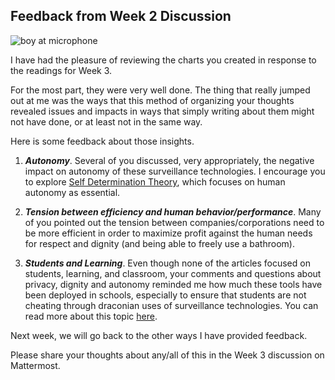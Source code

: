 ## Feedback from Week 2 Discussion

![boy at microphone](https://images.unsplash.com/photo-1453738773917-9c3eff1db985?q=80&w=1770&auto=format&fit=crop&ixlib=rb-4.0.3&ixid=M3wxMjA3fDB8MHxwaG90by1wYWdlfHx8fGVufDB8fHx8fA%3D%3D)

I have had the pleasure of reviewing the charts you created in response to the readings for Week 3. 

For the most part, they were very well done. The thing that really jumped out at me was the ways that this method of organizing your thoughts revealed issues and impacts in ways that simply writing about them might not have done, or at least not in the same way.

Here is some feedback about those insights.

1. ***Autonomy***. Several of you discussed, very appropriately, the negative impact on autonomy of these surveillance technologies. I encourage you to explore [Self Determination Theory](https://selfdeterminationtheory.org/topics/application-basic-psychological-needs/), which focuses on human autonomy as essential.

2. ***Tension between efficiency and human behavior/performance***. Many of you pointed out the tension between companies/corporations need to be more efficient in order to maximize profit against the human needs for respect and dignity (and being able to freely use a bathroom).

3. ***Students and Learning***. Even though none of the articles focused on students, learning, and classroom, your comments and questions about privacy, dignity and autonomy reminded me how much these tools have been deployed in schools, especially to ensure that students are not cheating through draconian uses of surveillance technologies. You can read more about this topic [here](https://www.ahead.ie/journal/CEOs-Corner-AI-is-here-If-we-fight-it-we-ll-loose-and-so-will-our-studentsl).

Next week, we will go back to the other ways I have provided feedback. 

Please share your thoughts about any/all of this in the Week 3 discussion on Mattermost.
